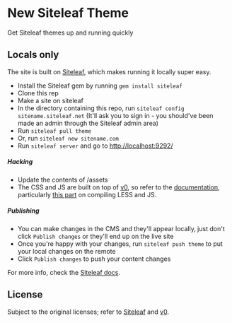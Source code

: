 # New Siteleaf Theme
Get Siteleaf themes up and running quickly


## Locals only
The site is built on [Siteleaf](http://siteleaf.com), which makes running it locally super easy.

- Install the Siteleaf gem by running `gem install siteleaf`
- Clone this rep
- Make a site on siteleaf
- In the directory containing this repo, run `siteleaf config sitename.siteleaf.net` (It'll ask you to sign in - you should've been made an admin through the Siteleaf admin area)
- Run `siteleaf pull theme`
- Or, run `siteleaf new sitename.com`
- Run `siteleaf server` and go to [http://localhost:9292/](http://localhost:9292/)


##### Hacking
- Update the contents of /assets
- The CSS and JS are built on top of [v0](https://github.com/jheftmann/v0), so refer to the [documentation](https://github.com/jheftmann/v0), particularly [this part](https://github.com/jheftmann/v0#run-it-locally) on compiling LESS and JS.


##### Publishing
- You can make changes in the CMS and they'll appear locally, just don't click `Publish changes` or they'll end up on the live site
- Once you're happy with your changes, run `siteleaf push theme` to put your local changes on the remote
- Click `Publish changes` to push your content changes

For more info, check the [Siteleaf docs](https://github.com/siteleaf/siteleaf-gem).

## License
Subject to the original licenses; refer to [Siteleaf](http://siteleaf.com) and [v0](https://github.com/jheftmann/v0).